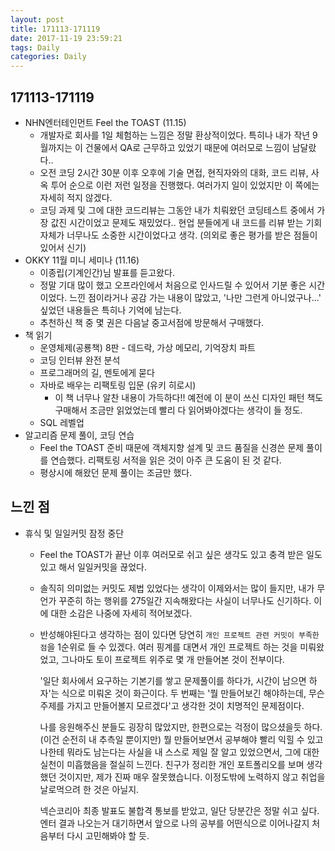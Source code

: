 ```yaml
---
layout: post
title: 171113-171119
date: 2017-11-19 23:59:21
tags: Daily
categories: Daily
---
```


## 171113-171119

* NHN엔터테인먼트 Feel the TOAST (11.15)
  * 개발자로 회사를 1일 체험하는 느낌은 정말 환상적이었다. 특히나 내가 작년 9월까지는 이 건물에서 QA로 근무하고 있었기 때문에 여러모로 느낌이 남달랐다..
  * 오전 코딩 2시간 30분 이후 오후에 기술 면접, 현직자와의 대화, 코드 리뷰, 사옥 투어 순으로 이런 저런 일정을 진행했다. 여러가지 일이 있었지만 이 쪽에는 자세히 적지 않겠다.
  * 코딩 과제 및 그에 대한 코드리뷰는 그동안 내가 치뤄왔던 코딩테스트 중에서 가장 값진 시간이었고 문제도 재밌었다.. 현업 분들에게 내 코드를 리뷰 받는 기회 자체가 너무나도 소중한 시간이었다고 생각. (의외로 좋은 평가를 받은 점들이 있어서 신기)
* OKKY 11월 미니 세미나 (11.16)
  * 이종립(기계인간)님 발표를 듣고왔다.
  * 정말 기대 많이 했고 오프라인에서 처음으로 인사드릴 수 있어서 기분 좋은 시간이었다. 느낀 점이라거나 공감 가는 내용이 많았고, '나만 그런게 아니었구나...' 싶었던 내용들은 특히나 기억에 남는다.
  * 추천하신 책 중 몇 권은 다음날 중고서점에 방문해서 구매했다.
* 책 읽기
  * 운영체제(공룡책) 8판 - 데드락, 가상 메모리, 기억장치 파트
  * 코딩 인터뷰 완전 분석
  * 프로그래머의 길, 멘토에게 묻다
  * 자바로 배우는 리팩토링 입문 (유키 히로시)
    * 이 책 너무나 알찬 내용이 가득하다!! 예전에 이 분이 쓰신 디자인 패턴 책도 구매해서 조금만 읽었었는데 빨리 다 읽어봐야겠다는 생각이 들 정도.
  * SQL 레벨업
* 알고리즘 문제 풀이, 코딩 연습
  * Feel the TOAST 준비 때문에 객체지향 설계 및 코드 품질을 신경쓴 문제 풀이를 연습했다. 리팩토링 서적을 읽은 것이 아주 큰 도움이 된 것 같다.
  * 평상시에 해왔던 문제 풀이는 조금만 했다.

## 느낀 점

* 휴식 및 일일커밋 잠정 중단
  * Feel the TOAST가 끝난 이후 여러모로 쉬고 싶은 생각도 있고 충격 받은 일도 있고 해서 일일커밋을 끊었다.

  * 솔직히 의미없는 커밋도 제법 있었다는 생각이 이제와서는 많이 들지만, 내가 무언가 꾸준히 하는 행위를 275일간 지속해왔다는 사실이 너무나도 신기하다. 이에 대한 소감은 나중에 자세히 적어보겠다.

  * 반성해야된다고 생각하는 점이 있다면 당연히 `개인 프로젝트 관련 커밋이 부족한 점`을 1순위로 들 수 있겠다. 여러 핑계를 대면서 개인 프로젝트 하는 것을 미뤄왔었고, 그나마도 토이 프로젝트 위주로 몇 개 만들어본 것이 전부이다.

    '일단 회사에서 요구하는 기본기를 쌓고 문제풀이를 하다가, 시간이 남으면 하자'는 식으로 미뤄온 것이 화근이다. 두 번째는 '뭘 만들어보긴 해야하는데, 무슨 주제를 가지고 만들어볼지 모르겠다'고 생각한 것이 치명적인 문제점이다.

    나를 응원해주신 분들도 굉장히 많았지만, 한편으로는 걱정이 많으셨을듯 하다. (이건 순전히 내 추측일 뿐이지만) 뭘 만들어보면서 공부해야 빨리 익힐 수 있고 나한테 뭐라도 남는다는 사실을 내 스스로 제일 잘 알고 있었으면서, 그에 대한 실천이 미흡했음을 절실히 느낀다. 친구가 정리한 개인 포트폴리오를 보며 생각했던 것이지만, 제가 진짜 매우 잘못했습니다. 이정도밖에 노력하지 않고 취업을 날로먹으려 한 것은 아닐지.

    넥슨코리아 최종 발표도 불합격 통보를 받았고, 일단 당분간은 정말 쉬고 싶다. 엔터 결과 나오는거 대기하면서 앞으로 나의 공부를 어떤식으로 이어나갈지 처음부터 다시 고민해봐야 할 듯.
